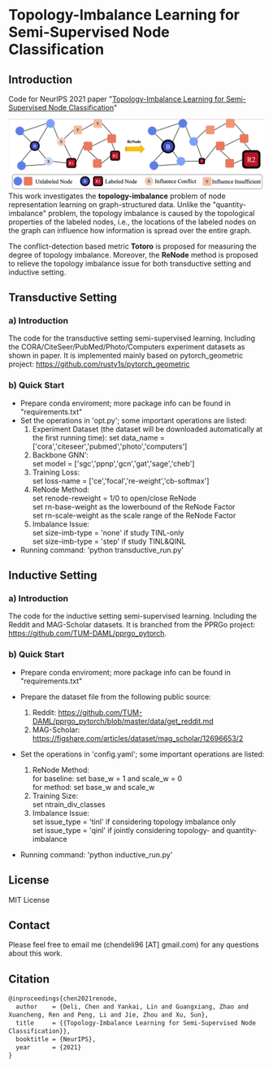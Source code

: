 # Topology-Imbalance Learning for Semi-Supervised Node Classification

## Introduction
Code for NeurIPS 2021 paper "[Topology-Imbalance Learning for Semi-Supervised Node Classification](https://arxiv.org/abs/2110.04099)"

![Overview Figure](plot/intro.jpg)
This work investigates the **topology-imbalance** problem of node representation learning on graph-structured data. Unlike the "quantity-imbalance" problem, the topology imbalance is caused by the topological properties of the labeled nodes, i.e., the locations of the labeled nodes on the graph can influence how information is spread over the entire graph.

The conflict-detection based metric **Totoro**  is proposed for measuring the degree of topology imbalance. 
Moreover, the **ReNode** method is proposed to relieve the topology imbalance issue for both transductive setting and inductive setting.


## Transductive Setting

### a) Introduction
The code for the transductive setting semi-supervised learning. 
Including the CORA/CiteSeer/PubMed/Photo/Computers experiment datasets as shown in paper. 
It is implemented mainly based on pytorch_geometric project: https://github.com/rusty1s/pytorch_geometric

### b) Quick Start
- Prepare conda enviroment; more package info can be found in "requirements.txt"
- Set the operations in 'opt.py'; some important operations are listed:
    1. Experiment Dataset (the dataset will be downloaded automatically at the first running time):
       set data_name = ['cora','citeseer','pubmed','photo','computers']
    2. Backbone GNN':\
       set model = ['sgc','ppnp','gcn','gat','sage','cheb']
    3. Training Loss:\
       set loss-name = ['ce','focal','re-weight','cb-softmax']
    4. ReNode Method:\
       set renode-reweight = 1/0 to open/close ReNode\
       set rn-base-weight as the lowerbound of the ReNode Factor\
       set rn-scale-weight as the scale range of the ReNode Factor
    5. Imbalance Issue:\
       set size-imb-type = 'none' if study TINL-only\
       set size-imb-type = 'step' if study TINL&QINL    
- Running command: 'python transductive_run.py'
      

##  Inductive Setting
### a) Introduction
The code for the inductive setting semi-supervised learning. Including the Reddit and MAG-Scholar datasets. It is branched from the PPRGo project: https://github.com/TUM-DAML/pprgo_pytorch.

### b) Quick Start 
- Prepare conda enviroment; more package info can be found in "requirements.txt"
- Prepare the dataset file from the following public source:
  1. Reddit: https://github.com/TUM-DAML/pprgo_pytorch/blob/master/data/get_reddit.md 
  2. MAG-Scholar:  https://figshare.com/articles/dataset/mag_scholar/12696653/2 


- Set the operations in 'config.yaml'; some important operations are listed:
  1. ReNode Method:\
      for baseline: set  base_w = 1 and scale_w = 0\
      for method:   set  base_w and scale_w 
  2. Training Size:\
      set ntrain_div_classes 
  3. Imbalance Issue: \
      set issue_type = 'tinl' if considering topology imbalance only\
      set issue_type = 'qinl' if jointly considering topology- and quantity-imbalance
  
- Running command: 'python inductive_run.py'

## License
MIT License

## Contact 
Please feel free to email me (chendeli96 [AT] gmail.com) for any questions about this work.
## Citation
```
@inproceedings{chen2021renode,
  author    = {Deli, Chen and Yankai, Lin and Guangxiang, Zhao and Xuancheng, Ren and Peng, Li and Jie, Zhou and Xu, Sun},
  title     = {{Topology-Imbalance Learning for Semi-Supervised Node Classification}},
  booktitle = {NeurIPS},
  year      = {2021}
}
```
